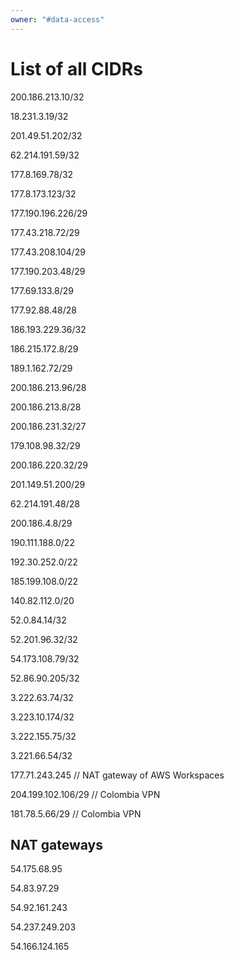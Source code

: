 ```yaml
---
owner: "#data-access"
---
```

# List of all CIDRs
200.186.213.10/32

18.231.3.19/32

201.49.51.202/32

62.214.191.59/32

177.8.169.78/32

177.8.173.123/32

177.190.196.226/29

177.43.218.72/29

177.43.208.104/29

177.190.203.48/29

177.69.133.8/29

177.92.88.48/28

186.193.229.36/32

186.215.172.8/29

189.1.162.72/29

200.186.213.96/28

200.186.213.8/28

200.186.231.32/27

179.108.98.32/29

200.186.220.32/29

201.149.51.200/29

62.214.191.48/28

200.186.4.8/29

190.111.188.0/22

192.30.252.0/22

185.199.108.0/22

140.82.112.0/20

52.0.84.14/32

52.201.96.32/32

54.173.108.79/32

52.86.90.205/32

3.222.63.74/32

3.223.10.174/32

3.222.155.75/32

3.221.66.54/32

177.71.243.245 // NAT gateway of AWS Workspaces

204.199.102.106/29 // Colombia VPN

181.78.5.66/29 // Colombia VPN

## NAT gateways

54.175.68.95

54.83.97.29

54.92.161.243

54.237.249.203

54.166.124.165
